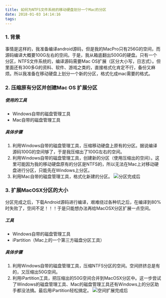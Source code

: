```yaml
---
title: 如何为NTFS文件系统的移动硬盘划分一个Mac的分区
date: 2018-01-03 14:14:16
tags:
---
```

### 1. 背景
事情是这样的，我准备编译android源码，但是我的MacPro只有256G的空间，而源码编译大概要100G左右的空间。于是，我从箱底翻出500G的硬盘。只有一个分区，NTFS文件系统的，编译源码需要Mac OS扩展（区分大小写，日志式）。但里面还有300多G的资料、软件、游戏之类的，直接格式化肯定不行，备份又麻烦。所以我准备在移动硬盘上划分一个新的分区，格式化成mac需要的格式。

### 2. 压缩原有分区并创建Mac OS 扩展分区
##### 使用的工具
- Windows自带的磁盘管理工具
- Mac自带的磁盘管理工具

##### 具体步骤
1. 利用Windows自带的磁盘管理工具，压缩移动硬盘上原有的分区。据说编译源码100G的空间够了，于是我压缩出了100G左右的空间。
1. 利用Windows自带的磁盘管理工具，创建新的分区（使用压缩出的空间）。这里可能因为我的移动硬盘原有的分区是NTFS的，所以无法在Mac上对移动硬盘进行分区，只能先在Windows上分区。
1. 利用Mac自带的磁盘管理工具，格式化新建的分区。
![分区完成后](http://upload-images.jianshu.io/upload_images/196189-39457ca875c263d6.png?imageMogr2/auto-orient/strip%7CimageView2/2/w/1240 "分区完成后")

### 3. 扩展MacOSX分区的大小
分区完成之后，下载Android源码进行编译，艰难绕过各种坑之后，在编译到80%时失败了，空间不足！！！于是只能想办法再给MacOSX分区扩展一点空间。
##### 工具
- Windows自带的磁盘管理工具
- iPartition（Mac上的一个第三方磁盘分区工具）

##### 具体步骤
1. 利用Windows自带的磁盘管理工具，压缩NTFS分区的空间。空间挤挤总是有的，又压缩出50G空间。
1. 利用iPartition工具，把压缩出的50G空间合并到MacOSX分区中。这一步尝试了Windows的磁盘管理工具、Mac的磁盘管理工具还有Windows上的分区助手都没法搞。最后用iPartition轻松搞定。
![空间扩展完成后](http://upload-images.jianshu.io/upload_images/196189-3729bcfa549834ea.png?imageMogr2/auto-orient/strip%7CimageView2/2/w/1240 "空间扩展完成后")
